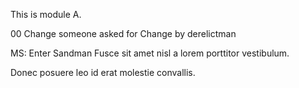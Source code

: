 This is module A.

00
Change someone asked for
Change by derelictman

MS: Enter Sandman
Fusce sit amet nisl a lorem porttitor vestibulum.

Donec posuere leo id erat molestie convallis.
